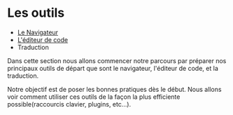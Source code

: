 # Les outils

* [Le Navigateur](navigateur.md)
* [L'éditeur de code](editeur-de-code.md)
* Traduction

Dans cette section nous allons commencer notre parcours par préparer nos principaux outils de départ que sont le navigateur, l'éditeur de code, et la traduction.

Notre objectif est de poser les bonnes pratiques dès le début. Nous allons voir comment utiliser ces outils de la façon la plus efficiente possible(raccourcis clavier, plugins, etc…).
